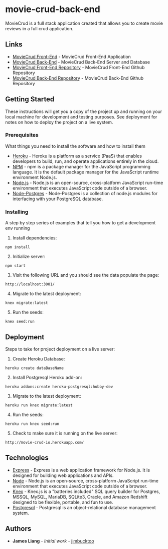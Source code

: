 # movie-crud-back-end

MovieCrud is a full stack application created that allows you to create movie reviews in a full crud application.

## Links

* [MovieCrud Front-End](https://mcrud.surge.sh/) - MovieCrud Front-End Application
* [MovieCrud Back-End](https://movie-crud-io.herokuapp.com/) - MovieCrud Back-End Server and Database
* [MovieCrud Front-End Repository](https://github.com/jimbucktoo/movie-crud-front-end/) - MovieCrud Front-End Github Repository
* [MovieCrud Back-End Repository](https://github.com/jimbucktoo/movie-crud-back-end/) - MovieCrud Back-End Github Repository

## Getting Started

These instructions will get you a copy of the project up and running on your local machine for development and testing purposes. See deployment for notes on how to deploy the project on a live system.

### Prerequisites

What things you need to install the software and how to install them

* [Heroku](https://www.heroku.com/) - Heroku is a platform as a service (PaaS) that enables developers to build, run, and operate applications entirely in the cloud.
* [NPM](https://www.npmjs.com/) - npm is a package manager for the JavaScript programming language. It is the default package manager for the JavaScript runtime environment Node.js.
* [Node.js](https://www.nodejs.org/) - Node.js is an open-source, cross-platform JavaScript run-time environment that executes JavaScript code outside of a browser.
* [Node-Postgres](https://node-postgres.com/) - Node-Postgres is a collection of node.js modules for interfacing with your PostgreSQL database.

### Installing

A step by step series of examples that tell you how to get a development env running

1. Install dependencies:

```
npm install
```

2. Initialize server:

```
npm start
```

3. Visit the following URL and you should see the data populate the page:

```
http://localhost:3001/
```

4. Migrate to the latest deployment:

```
knex migrate:latest
```

5. Run the seeds:

```
knex seed:run
```

## Deployment

Steps to take for project deployment on a live server:

1. Create Heroku Database:

```
heroku create dataBaseName
```

2. Install Postgresql Heroku add-on:

```
heroku addons:create heroku-postgresql:hobby-dev
```

3. Migrate to the latest deployment:

```
heroku run knex migrate:latest
```

4. Run the seeds:

```
heroku run knex seed:run
```

5. Check to make sure it is running on the live server:

```
http://movie-crud-io.herokuapp.com/
```

## Technologies

* [Express](https://expressjs.com/) - Express is a web application framework for Node.js. It is designed for building web applications and APIs.
* [Node](https://nodejs.org/en/) - Node.js is an open-source, cross-platform JavaScript run-time environment that executes JavaScript code outside of a browser.
* [Knex](https://knexjs.org/) -  Knex.js is a "batteries included" SQL query builder for Postgres, MSSQL, MySQL, MariaDB, SQLite3, Oracle, and Amazon Redshift designed to be flexible, portable, and fun to use.
* [Postgresql](https://postgresql.org/) - Postgresql is an object-relational database management system.

## Authors

* **James Liang** - *Initial work* - [jimbucktoo](https://github.com/jimbucktoo/)
